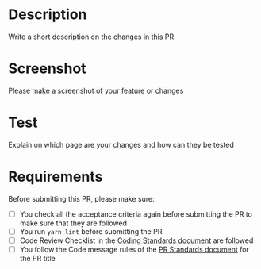 # Description

Write a short description on the changes in this PR

# Screenshot

Please make a screenshot of your feature or changes

# Test

Explain on which page are your changes and how can they be tested

# Requirements

Before submitting this PR, please make sure:

- [ ] You check all the acceptance criteria again before submitting the PR to make sure that they are followed
- [ ] You run `yarn lint` before submitting the PR
- [ ] Code Review Checklist in the [Coding Standards document](./codingStandards.md) are followed
- [ ] You follow the Code message rules of the [PR Standards document](./prStandards.md) for the PR title
